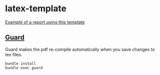 # latex-template
[Example of a report using this template](https://github.com/mathiasose/eeds/raw/master/exercise3/report/group_13_exercise_3_report.pdf)

## [Guard](https://github.com/guard/guard)
Guard makes the pdf re-compile automatically when you save changes to tex files.

    bundle install
    bundle exec guard

